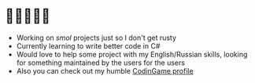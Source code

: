 # 🔰🧉😎🌆🎶

- Working on _smol_ projects just so I don't get rusty
- Currently learning to write better code in C#
- Would love to help some project with my English/Russian skills, looking for something maintained by the users for the users
- Also you can check out my humble [CodinGame profile](https://www.codingame.com/profile/1256446e5f3409eff488d5850807e5f29918033)
